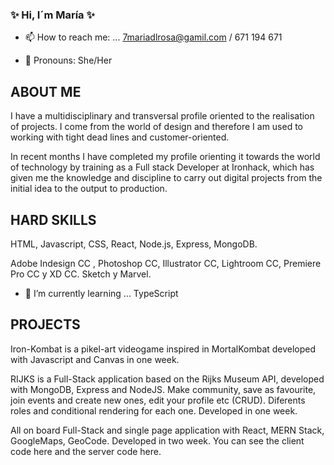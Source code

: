 ### ✨ Hi, I´m María ✨

- 📫 How to reach me: ... 7mariadlrosa@gamil.com / 671 194 671

- 💖 Pronouns: She/Her

## ABOUT ME

I have a multidisciplinary and transversal profile oriented to the realisation of projects. I come from the world of design and therefore I am used to working with tight dead lines and customer-oriented.

In recent months I have completed my profile orienting it towards the world of technology by training as a Full stack Developer at Ironhack, which has given me the knowledge and discipline to carry out digital projects from the initial idea to the output to production.

## HARD SKILLS
HTML, Javascript, CSS, React, Node.js, Express, MongoDB. 

Adobe Indesign CC , Photoshop CC, Illustrator CC, Lightroom CC, Premiere Pro CC y XD CC. Sketch y Marvel. 

- 🌱 I’m currently learning ... TypeScript

## PROJECTS

 Iron-Kombat is a pikel-art videogame inspired in MortalKombat developed with Javascript and Canvas in one week.

RIJKS is a Full-Stack application based on the Rijks Museum API, developed with MongoDB, Express and NodeJS. Make community, save as favourite, join events and create new ones, edit your profile etc (CRUD). Diferents roles and conditional rendering for each one. Developed in one week.

All on board Full-Stack and single page application with React, MERN Stack, GoogleMaps, GeoCode. Developed in two week. You can see the client code here and the server code here.
